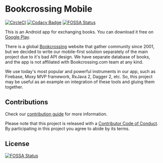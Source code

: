 # Bookcrossing Mobile

[![CircleCI](https://circleci.com/gh/fobo66/BookcrossingMobile.svg?style=shield)](https://circleci.com/gh/fobo66/BookcrossingMobile)
[![Codacy Badge](https://api.codacy.com/project/badge/Grade/21092b6171274378869e5cbbab93f57e)](https://www.codacy.com/manual/fobo66/BookcrossingMobile?utm_source=github.com&amp;utm_medium=referral&amp;utm_content=fobo66/BookcrossingMobile&amp;utm_campaign=Badge_Grade)
[![FOSSA Status](https://app.fossa.io/api/projects/git%2Bgithub.com%2Ffobo66%2FBookcrossingMobile.svg?type=shield)](https://app.fossa.io/projects/git%2Bgithub.com%2Ffobo66%2FBookcrossingMobile?ref=badge_shield)

This is an Android app for exchanging books. You can download it free on [Google Play](https://play.google.com/store/apps/details?id=com.bookcrossing.mobile).

There is a global [Bookcrossing](https://www.bookcrossing.com) website that gather community since 2001, but we decided to
write our mobile-first solution separately of the main project due to it's bad API design. We have separate database of books,
and the app is not affiliated with Bookcrossing.com team at any kind.

We use today's most popular and powerful instruments in our app, such as Firebase, Moxy MVP framework,
RxJava 2, Dagger 2, etc. So, this project may be useful as an example on integration of these tools
and gluing them together.

## Contributions

Check our [contribution guide](/BookcrossingMobile/contributing) for more information.

Please note that this project is released with a [Contributor Code of Conduct](/BookcrossingMobile/code_of_conduct).
By participating in this project you agree to abide by its terms.

## License

[![FOSSA Status](https://app.fossa.io/api/projects/git%2Bgithub.com%2Ffobo66%2FBookcrossingMobile.svg?type=large)](https://app.fossa.io/projects/git%2Bgithub.com%2Ffobo66%2FBookcrossingMobile?ref=badge_large)
